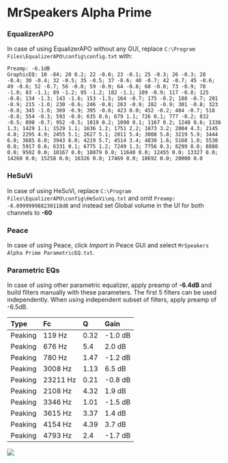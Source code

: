 # MrSpeakers Alpha Prime

### EqualizerAPO
In case of using EqualizerAPO without any GUI, replace `C:\Program Files\EqualizerAPO\config\config.txt`
with:
```
Preamp: -6.1dB
GraphicEQ: 10 -84; 20 0.2; 22 -0.0; 23 -0.1; 25 -0.3; 26 -0.3; 28 -0.4; 30 -0.4; 32 -0.5; 35 -0.5; 37 -0.6; 40 -0.7; 42 -0.7; 45 -0.6; 49 -0.6; 52 -0.7; 56 -0.8; 59 -0.9; 64 -0.8; 68 -0.8; 73 -0.9; 78 -1.0; 83 -1.1; 89 -1.2; 95 -1.2; 102 -1.1; 109 -0.9; 117 -0.8; 125 -0.8; 134 -1.3; 143 -1.6; 153 -1.5; 164 -0.7; 175 -0.2; 188 -0.7; 201 -0.9; 215 -1.0; 230 -0.6; 246 -0.8; 263 -0.9; 282 -0.9; 301 -0.8; 323 -0.8; 345 -1.0; 369 -0.9; 395 -0.6; 423 0.0; 452 -0.2; 484 -0.7; 518 -0.8; 554 -0.3; 593 -0.0; 635 0.6; 679 1.1; 726 0.1; 777 -0.2; 832 -0.5; 890 -0.7; 952 -0.5; 1019 0.2; 1090 0.1; 1167 0.2; 1248 0.6; 1336 1.3; 1429 1.1; 1529 1.1; 1636 1.2; 1751 2.2; 1873 3.2; 2004 4.3; 2145 4.8; 2295 4.9; 2455 5.1; 2627 5.1; 2811 5.4; 3008 5.8; 3219 5.9; 3444 6.0; 3685 6.0; 3943 6.0; 4219 5.7; 4514 3.4; 4830 1.6; 5168 1.0; 5530 0.8; 5917 0.6; 6331 0.1; 6775 1.2; 7249 1.3; 7756 0.3; 8299 0.0; 8880 0.0; 9502 0.0; 10167 0.0; 10879 0.0; 11640 0.0; 12455 0.0; 13327 0.0; 14260 0.0; 15258 0.0; 16326 0.0; 17469 0.0; 18692 0.0; 20000 0.0
```

### HeSuVi
In case of using HeSuVi, replace `C:\Program Files\EqualizerAPO\config\HeSuVi\eq.txt` and omit `Preamp:
-6.099999988230118dB` and instead set Global volume in the UI for both channels to **-60**

### Peace
In case of using Peace, click *Import* in Peace GUI and select `MrSpeakers Alpha Prime ParametricEQ.txt`.

### Parametric EQs
In case of using other parametric equalizer, apply preamp of **-6.4dB** and build filters manually
with these parameters. The first 5 filters can be used independently.
When using independent subset of filters, apply preamp of -6.5dB.

| Type    | Fc       |    Q | Gain    |
|:--------|:---------|:-----|:--------|
| Peaking | 119 Hz   | 0.32 | -1.0 dB |
| Peaking | 676 Hz   | 5.4  | 2.0 dB  |
| Peaking | 780 Hz   | 1.47 | -1.2 dB |
| Peaking | 3008 Hz  | 1.13 | 6.5 dB  |
| Peaking | 23211 Hz | 0.21 | -0.8 dB |
| Peaking | 2108 Hz  | 4.32 | 1.9 dB  |
| Peaking | 3346 Hz  | 1.01 | -1.5 dB |
| Peaking | 3615 Hz  | 3.37 | 1.4 dB  |
| Peaking | 4154 Hz  | 4.39 | 3.7 dB  |
| Peaking | 4793 Hz  | 2.4  | -1.7 dB |

![](https://raw.githubusercontent.com/jaakkopasanen/AutoEq/master/results/innerfidelity/sbaf-serious/MrSpeakers%20Alpha%20Prime/MrSpeakers%20Alpha%20Prime.png)